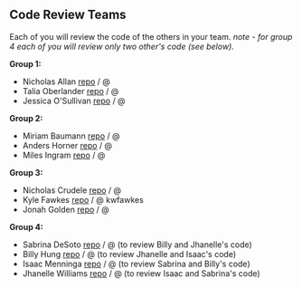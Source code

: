 ## Code Review Teams

Each of you will review the code of the others in your team.
*note - for group 4 each of you will review only two other's code (see below).* 

**Group 1:**
* Nicholas Allan [repo]() / @
* Talia Oberlander [repo]() / @
* Jessica O'Sullivan [repo]() / @

**Group 2:**
* Miriam Baumann [repo]() / @
* Anders Horner [repo]() / @
* Miles Ingram [repo]() / @

**Group 3:**
* Nicholas Crudele [repo]() / @
* Kyle Fawkes [repo](https://github.com/kwfawkes/final_project) / @ kwfawkes
* Jonah Golden [repo]() / @

**Group 4:**
* Sabrina DeSoto [repo]() / @ (to review Billy and Jhanelle's code) 
* Billy Hung [repo]() / @ (to review Jhanelle and Isaac's code)
* Isaac Menninga [repo]() / @ (to review Sabrina and Billy's code)
* Jhanelle Williams [repo]() / @ (to review Isaac and Sabrina's code)
